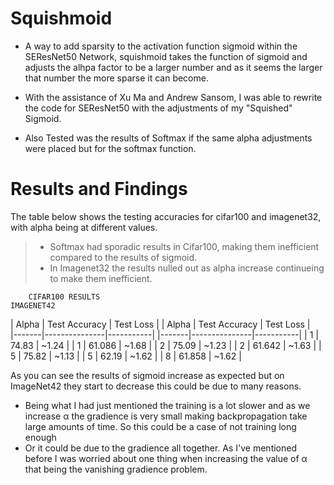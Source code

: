 # Squishmoid
- A way to add sparsity to the activation function sigmoid within the SEResNet50 Network, squishmoid takes the function of sigmoid and adjusts the alhpa factor to be a larger number and as it seems the larger that number the more sparse it can become. 

- With the assistance of Xu Ma and Andrew Sansom, I was able to rewrite the code for SEResNet50 with the adjustments of my "Squished" Sigmoid.

- Also Tested was the results of Softmax if the same alpha adjustments were placed but for the softmax function. 

# Results and Findings
The table below shows the testing accuracies for cifar100 and imagenet32, with alpha being at different values.
  > - Softmax had sporadic results in Cifar100, making them inefficient compared to the results of sigmoid.  
  > - In Imagenet32 the results nulled out as alpha increase continueing to make them inefficient.

        CIFAR100 RESULTS                                            IMAGENET42
        
| Alpha | Test Accuracy | Test Loss |                  | Alpha | Test Accuracy | Test Loss |   
|-------|---------------|-----------|                  |-------|---------------|-----------|
|   1   |     74.83     |   ~1.24   |                  |   1   |    61.086     |   ~1.68   |
|   2   |     75.09     |   ~1.23   |                  |   2   |    61.642     |   ~1.63   |
|   5   |     75.82     |   ~1.13   |                  |   5   |    62.19      |   ~1.62   |
                                                       |   8   |    61.858     |   ~1.62   |
                                                       
As you can see the results of sigmoid increase as expected but on ImageNet42 they start to decrease this could be due to many reasons. 

- Being what I had just mentioned the training is a lot slower and as we increase α the gradience is very small making backpropagation take large amounts of time. So this could be a case of not training long enough
- Or it could be due to the gradience all together. As I've mentioned before I was worried about one thing when increasing the value of α that being the vanishing gradience problem.
